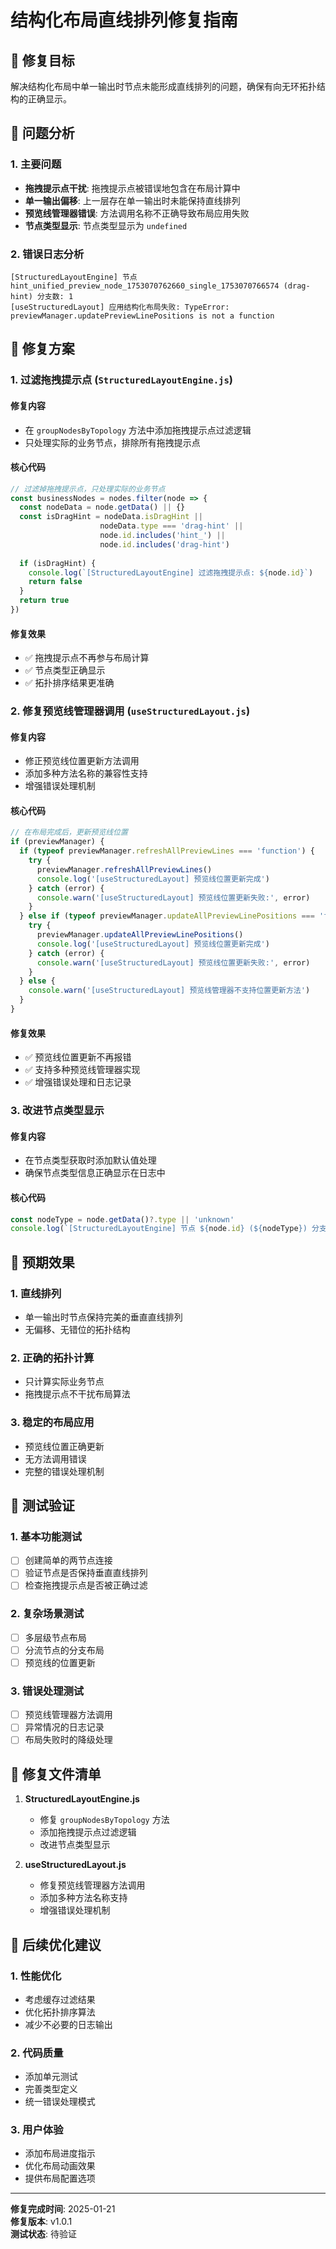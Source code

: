 # 结构化布局直线排列修复指南

## 🎯 修复目标
解决结构化布局中单一输出时节点未能形成直线排列的问题，确保有向无环拓扑结构的正确显示。

## 🐛 问题分析

### 1. 主要问题
- **拖拽提示点干扰**: 拖拽提示点被错误地包含在布局计算中
- **单一输出偏移**: 上一层存在单一输出时未能保持直线排列
- **预览线管理器错误**: 方法调用名称不正确导致布局应用失败
- **节点类型显示**: 节点类型显示为 `undefined`

### 2. 错误日志分析
```
[StructuredLayoutEngine] 节点 hint_unified_preview_node_1753070762660_single_1753070766574 (drag-hint) 分支数: 1
[useStructuredLayout] 应用结构化布局失败: TypeError: previewManager.updatePreviewLinePositions is not a function
```

## 🔧 修复方案

### 1. 过滤拖拽提示点 (`StructuredLayoutEngine.js`)

#### 修复内容
- 在 `groupNodesByTopology` 方法中添加拖拽提示点过滤逻辑
- 只处理实际的业务节点，排除所有拖拽提示点

#### 核心代码
```javascript
// 过滤掉拖拽提示点，只处理实际的业务节点
const businessNodes = nodes.filter(node => {
  const nodeData = node.getData() || {}
  const isDragHint = nodeData.isDragHint || 
                    nodeData.type === 'drag-hint' || 
                    node.id.includes('hint_') ||
                    node.id.includes('drag-hint')
  
  if (isDragHint) {
    console.log(`[StructuredLayoutEngine] 过滤拖拽提示点: ${node.id}`)
    return false
  }
  return true
})
```

#### 修复效果
- ✅ 拖拽提示点不再参与布局计算
- ✅ 节点类型正确显示
- ✅ 拓扑排序结果更准确

### 2. 修复预览线管理器调用 (`useStructuredLayout.js`)

#### 修复内容
- 修正预览线位置更新方法调用
- 添加多种方法名称的兼容性支持
- 增强错误处理机制

#### 核心代码
```javascript
// 在布局完成后，更新预览线位置
if (previewManager) {
  if (typeof previewManager.refreshAllPreviewLines === 'function') {
    try {
      previewManager.refreshAllPreviewLines()
      console.log('[useStructuredLayout] 预览线位置更新完成')
    } catch (error) {
      console.warn('[useStructuredLayout] 预览线位置更新失败:', error)
    }
  } else if (typeof previewManager.updateAllPreviewLinePositions === 'function') {
    try {
      previewManager.updateAllPreviewLinePositions()
      console.log('[useStructuredLayout] 预览线位置更新完成')
    } catch (error) {
      console.warn('[useStructuredLayout] 预览线位置更新失败:', error)
    }
  } else {
    console.warn('[useStructuredLayout] 预览线管理器不支持位置更新方法')
  }
}
```

#### 修复效果
- ✅ 预览线位置更新不再报错
- ✅ 支持多种预览线管理器实现
- ✅ 增强错误处理和日志记录

### 3. 改进节点类型显示

#### 修复内容
- 在节点类型获取时添加默认值处理
- 确保节点类型信息正确显示在日志中

#### 核心代码
```javascript
const nodeType = node.getData()?.type || 'unknown'
console.log(`[StructuredLayoutEngine] 节点 ${node.id} (${nodeType}) 分支数: ${branchCount}`)
```

## 🎯 预期效果

### 1. 直线排列
- 单一输出时节点保持完美的垂直直线排列
- 无偏移、无错位的拓扑结构

### 2. 正确的拓扑计算
- 只计算实际业务节点
- 拖拽提示点不干扰布局算法

### 3. 稳定的布局应用
- 预览线位置正确更新
- 无方法调用错误
- 完整的错误处理机制

## 🧪 测试验证

### 1. 基本功能测试
- [ ] 创建简单的两节点连接
- [ ] 验证节点是否保持垂直直线排列
- [ ] 检查拖拽提示点是否被正确过滤

### 2. 复杂场景测试
- [ ] 多层级节点布局
- [ ] 分流节点的分支布局
- [ ] 预览线的位置更新

### 3. 错误处理测试
- [ ] 预览线管理器方法调用
- [ ] 异常情况的日志记录
- [ ] 布局失败时的降级处理

## 📝 修复文件清单

1. **StructuredLayoutEngine.js**
   - 修复 `groupNodesByTopology` 方法
   - 添加拖拽提示点过滤逻辑
   - 改进节点类型显示

2. **useStructuredLayout.js**
   - 修复预览线管理器方法调用
   - 添加多种方法名称支持
   - 增强错误处理机制

## 🔄 后续优化建议

### 1. 性能优化
- 考虑缓存过滤结果
- 优化拓扑排序算法
- 减少不必要的日志输出

### 2. 代码质量
- 添加单元测试
- 完善类型定义
- 统一错误处理模式

### 3. 用户体验
- 添加布局进度指示
- 优化布局动画效果
- 提供布局配置选项

---

**修复完成时间**: 2025-01-21  
**修复版本**: v1.0.1  
**测试状态**: 待验证
